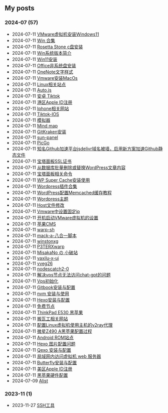 ## My posts  
### **2024-07** (57)  
- 2024-07-11 [VMware虚拟机安装Windows11](https://kunba9527.github.io/2024/07/11/%E7%BD%91%E7%BB%9C/%E6%9C%AC%E5%9C%B0%E6%9C%8D%E5%8A%A1/Vmware/VMware%E8%99%9A%E6%8B%9F%E6%9C%BA%E5%AE%89%E8%A3%85Windows11/)  
- 2024-07-11 [Win 合集](https://kunba9527.github.io/2024/07/11/%E7%B3%BB%E7%BB%9F/Win/Win%20%E5%90%88%E9%9B%86/)  
- 2024-07-11 [Rosetta Stone c盘安装](https://kunba9527.github.io/2024/07/11/%E7%B3%BB%E7%BB%9F/Win/%E8%BD%AF%E4%BB%B6/%E4%B8%93%E4%B8%9A%E8%BD%AF%E4%BB%B6/Rosetta%20Stone%20c%E7%9B%98%E5%AE%89%E8%A3%85/)  
- 2024-07-11 [Win系统版本简介](https://kunba9527.github.io/2024/07/11/%E7%B3%BB%E7%BB%9F/Win/System/%E7%B3%BB%E7%BB%9F%E5%AE%89%E8%A3%85/Win%E7%B3%BB%E7%BB%9F%E7%89%88%E6%9C%AC%E7%AE%80%E4%BB%8B/)  
- 2024-07-11 [Win11安装](https://kunba9527.github.io/2024/07/11/%E7%B3%BB%E7%BB%9F/Win/System/%E7%B3%BB%E7%BB%9F%E5%AE%89%E8%A3%85/Win11%E5%AE%89%E8%A3%85/)  
- 2024-07-11 [Office非系统盘安装](https://kunba9527.github.io/2024/07/11/%E7%B3%BB%E7%BB%9F/Win/%E8%BD%AF%E4%BB%B6/%E5%8A%9E%E5%85%AC%E8%BD%AF%E4%BB%B6/Office%E9%9D%9E%E7%B3%BB%E7%BB%9F%E7%9B%98%E5%AE%89%E8%A3%85/)  
- 2024-07-11 [OneNote文字样式](https://kunba9527.github.io/2024/07/11/%E7%B3%BB%E7%BB%9F/Win/%E8%BD%AF%E4%BB%B6/%E5%8A%9E%E5%85%AC%E8%BD%AF%E4%BB%B6/OneNote%E6%96%87%E5%AD%97%E6%A0%B7%E5%BC%8F/)  
- 2024-07-11 [Vmware安装MacOs](https://kunba9527.github.io/2024/07/11/%E7%BD%91%E7%BB%9C/%E6%9C%AC%E5%9C%B0%E6%9C%8D%E5%8A%A1/Vmware/Vmware%E5%AE%89%E8%A3%85MacOs/)  
- 2024-07-11 [Linux相关站点](https://kunba9527.github.io/2024/07/11/%E7%B3%BB%E7%BB%9F/Linux/Linux%E7%B3%BB%E7%BB%9F/Linux%E7%9B%B8%E5%85%B3%E7%AB%99%E7%82%B9/)  
- 2024-07-11 [Auto.js](https://kunba9527.github.io/2024/07/11/%E7%B3%BB%E7%BB%9F/Phone/Android/Auto.js/)  
- 2024-07-11 [安卓 Tiktok](https://kunba9527.github.io/2024/07/11/%E7%B3%BB%E7%BB%9F/Phone/Android/%E5%AE%89%E5%8D%93%20Tiktok/)  
- 2024-07-11 [港区Apple ID注册](https://kunba9527.github.io/2024/07/11/%E7%B3%BB%E7%BB%9F/Phone/Iphone/%E6%B8%AF%E5%8C%BAApple%20ID%E6%B3%A8%E5%86%8C/)  
- 2024-07-11 [Iphone相关网站](https://kunba9527.github.io/2024/07/11/%E7%B3%BB%E7%BB%9F/Phone/Iphone/Iphone%E7%9B%B8%E5%85%B3%E7%BD%91%E7%AB%99/)  
- 2024-07-11 [Tiktok-IOS](https://kunba9527.github.io/2024/07/11/%E7%B3%BB%E7%BB%9F/Phone/Iphone/Tiktok-IOS/)  
- 2024-07-11 [模拟器](https://kunba9527.github.io/2024/07/11/%E7%B3%BB%E7%BB%9F/Phone/Mobile%20phone%20simulater/%E6%A8%A1%E6%8B%9F%E5%99%A8/)  
- 2024-07-11 [Mind map](https://kunba9527.github.io/2024/07/11/%E7%BD%91%E7%BB%9C/Github/Github%20Software/Mind%20map/)  
- 2024-07-11 [GitKraken安装](https://kunba9527.github.io/2024/07/11/%E7%BD%91%E7%BB%9C/Github/Github%20Software/GitKraken%E5%AE%89%E8%A3%85/)  
- 2024-07-11 [sun-panel](https://kunba9527.github.io/2024/07/11/%E7%BD%91%E7%BB%9C/Github/Github%20Software/sun-panel/)  
- 2024-07-11 [PicGo](https://kunba9527.github.io/2024/07/11/%E7%BD%91%E7%BB%9C/Github/Github%20Software/PicGo/)  
- 2024-07-11 [知名Github加速平台jsdelivr域名被墙，启用新方案加速Github静态文件](https://kunba9527.github.io/2024/07/11/%E7%BD%91%E7%BB%9C/%E6%9C%AC%E5%9C%B0%E6%9C%8D%E5%8A%A1/Vmware/%E7%9F%A5%E5%90%8DGithub%E5%8A%A0%E9%80%9F%E5%B9%B3%E5%8F%B0jsdelivr%E5%9F%9F%E5%90%8D%E8%A2%AB%E5%A2%99%EF%BC%8C%E5%90%AF%E7%94%A8%E6%96%B0%E6%96%B9%E6%A1%88%E5%8A%A0%E9%80%9FGithub%E9%9D%99%E6%80%81%E6%96%87%E4%BB%B6/)  
- 2024-07-11 [宝塔面板SSL证书](https://kunba9527.github.io/2024/07/11/%E7%BD%91%E7%BB%9C/%E6%9C%AC%E5%9C%B0%E6%9C%8D%E5%8A%A1/Vmware/%E5%AE%9D%E5%A1%94%E9%9D%A2%E6%9D%BFSSL%E8%AF%81%E4%B9%A6/)  
- 2024-07-11 [从数据库批量删除或替换WordPress文章内容](https://kunba9527.github.io/2024/07/11/%E7%BD%91%E7%BB%9C/%E6%9C%AC%E5%9C%B0%E6%9C%8D%E5%8A%A1/Vmware/%E4%BB%8E%E6%95%B0%E6%8D%AE%E5%BA%93%E6%89%B9%E9%87%8F%E5%88%A0%E9%99%A4%E6%88%96%E6%9B%BF%E6%8D%A2WordPress%E6%96%87%E7%AB%A0%E5%86%85%E5%AE%B9/)  
- 2024-07-11 [宝塔面板相关命令](https://kunba9527.github.io/2024/07/11/%E7%BD%91%E7%BB%9C/%E6%9C%AC%E5%9C%B0%E6%9C%8D%E5%8A%A1/Vmware/%E5%AE%9D%E5%A1%94%E9%9D%A2%E6%9D%BF%E7%9B%B8%E5%85%B3%E5%91%BD%E4%BB%A4/)  
- 2024-07-11 [WP Super Cache安装使用](https://kunba9527.github.io/2024/07/11/%E7%BD%91%E7%BB%9C/%E6%9C%AC%E5%9C%B0%E6%9C%8D%E5%8A%A1/Vmware/WP%20Super%20Cache%E5%AE%89%E8%A3%85%E4%BD%BF%E7%94%A8/)  
- 2024-07-11 [Wordpress插件合集](https://kunba9527.github.io/2024/07/11/%E7%BD%91%E7%BB%9C/%E6%9C%AC%E5%9C%B0%E6%9C%8D%E5%8A%A1/Vmware/Wordpress%E6%8F%92%E4%BB%B6%E5%90%88%E9%9B%86/)  
- 2024-07-11 [WordPress配置Memcached缓存教程](https://kunba9527.github.io/2024/07/11/%E7%BD%91%E7%BB%9C/%E6%9C%AC%E5%9C%B0%E6%9C%8D%E5%8A%A1/Vmware/WordPress%E9%85%8D%E7%BD%AEMemcached%E7%BC%93%E5%AD%98%E6%95%99%E7%A8%8B/)  
- 2024-07-11 [Wordpress主题](https://kunba9527.github.io/2024/07/11/%E7%BD%91%E7%BB%9C/%E6%9C%AC%E5%9C%B0%E6%9C%8D%E5%8A%A1/Vmware/Wordpress%E4%B8%BB%E9%A2%98/)  
- 2024-07-11 [Host文件修改](https://kunba9527.github.io/2024/07/11/%E7%BD%91%E7%BB%9C/%E6%9C%AC%E5%9C%B0%E6%9C%8D%E5%8A%A1/Vmware/Host%E6%96%87%E4%BB%B6%E4%BF%AE%E6%94%B9/)  
- 2024-07-11 [Vmware中设置固定ip](https://kunba9527.github.io/2024/07/11/%E7%BD%91%E7%BB%9C/%E6%9C%AC%E5%9C%B0%E6%9C%8D%E5%8A%A1/Vmware/Vmware%E4%B8%AD%E8%AE%BE%E7%BD%AE%E5%9B%BA%E5%AE%9Aip/)  
- 2024-07-11 [开机启动VMware虚拟机的设置](https://kunba9527.github.io/2024/07/11/%E7%BD%91%E7%BB%9C/%E6%9C%AC%E5%9C%B0%E6%9C%8D%E5%8A%A1/Vmware/%E5%BC%80%E6%9C%BA%E5%90%AF%E5%8A%A8VMware%E8%99%9A%E6%8B%9F%E6%9C%BA%E7%9A%84%E8%AE%BE%E7%BD%AE/)  
- 2024-07-11 [苹果CMS](https://kunba9527.github.io/2024/07/11/%E7%BD%91%E7%BB%9C/%E6%9C%AC%E5%9C%B0%E6%9C%8D%E5%8A%A1/Phpstudy/%E8%8B%B9%E6%9E%9CCMS/)  
- 2024-07-11 [warp-sh](https://kunba9527.github.io/2024/07/11/%E7%BD%91%E7%BB%9C/%E7%A7%91%E5%AD%A6%E4%B8%8A%E7%BD%91/%E7%A7%91%E5%AD%A6%E8%8A%82%E7%82%B9/warp-sh/)  
- 2024-07-11 [mack-a-八合一脚本](https://kunba9527.github.io/2024/07/11/%E7%BD%91%E7%BB%9C/%E7%A7%91%E5%AD%A6%E4%B8%8A%E7%BD%91/%E7%A7%91%E5%AD%A6%E8%8A%82%E7%82%B9/mack-a-%E5%85%AB%E5%90%88%E4%B8%80%E8%84%9A%E6%9C%AC/)  
- 2024-07-11 [winstonxg](https://kunba9527.github.io/2024/07/11/%E7%BD%91%E7%BB%9C/%E7%A7%91%E5%AD%A6%E4%B8%8A%E7%BD%91/%E7%A7%91%E5%AD%A6%E8%8A%82%E7%82%B9/winstonxg/)  
- 2024-07-11 [P3TERXwarp](https://kunba9527.github.io/2024/07/11/%E7%BD%91%E7%BB%9C/%E7%A7%91%E5%AD%A6%E4%B8%8A%E7%BD%91/%E7%A7%91%E5%AD%A6%E8%8A%82%E7%82%B9/P3TERXwarp/)  
- 2024-07-11 [MisakaNo の 小破站](https://kunba9527.github.io/2024/07/11/%E7%BD%91%E7%BB%9C/%E7%A7%91%E5%AD%A6%E4%B8%8A%E7%BD%91/%E7%A7%91%E5%AD%A6%E8%8A%82%E7%82%B9/MisakaNo%20%E3%81%AE%20%E5%B0%8F%E7%A0%B4%E7%AB%99/)  
- 2024-07-11 [vaxilu-x-ui](https://kunba9527.github.io/2024/07/11/%E7%BD%91%E7%BB%9C/%E7%A7%91%E5%AD%A6%E4%B8%8A%E7%BD%91/%E7%A7%91%E5%AD%A6%E8%8A%82%E7%82%B9/vaxilu-x-ui/)  
- 2024-07-11 [vveg26](https://kunba9527.github.io/2024/07/11/%E7%BD%91%E7%BB%9C/%E7%A7%91%E5%AD%A6%E4%B8%8A%E7%BD%91/%E7%A7%91%E5%AD%A6%E8%8A%82%E7%82%B9/vveg26/)  
- 2024-07-11 [nodescatch2-0](https://kunba9527.github.io/2024/07/11/%E7%BD%91%E7%BB%9C/%E7%A7%91%E5%AD%A6%E4%B8%8A%E7%BD%91/%E6%A2%AF%E5%AD%90%E5%B7%A5%E5%85%B7/nodescatch2-0/)  
- 2024-07-11 [解决vps节点无法访问chat-gpt的问题](https://kunba9527.github.io/2024/07/11/%E7%BD%91%E7%BB%9C/%E7%A7%91%E5%AD%A6%E4%B8%8A%E7%BD%91/%E7%96%91%E9%9A%BE%E6%9D%82%E7%97%87/%E8%A7%A3%E5%86%B3vps%E8%8A%82%E7%82%B9%E6%97%A0%E6%B3%95%E8%AE%BF%E9%97%AEchat-gpt%E7%9A%84%E9%97%AE%E9%A2%98/)  
- 2024-07-11 [Vps初始化](https://kunba9527.github.io/2024/07/11/%E7%BD%91%E7%BB%9C/%E7%A7%91%E5%AD%A6%E4%B8%8A%E7%BD%91/%E7%96%91%E9%9A%BE%E6%9D%82%E7%97%87/Vps%E5%88%9D%E5%A7%8B%E5%8C%96/)  
- 2024-07-11 [Gitbook安装与配置](https://kunba9527.github.io/2024/07/11/%E7%BD%91%E7%BB%9C/Github/Github%20Page/Gitbook/Gitbook%E5%AE%89%E8%A3%85%E4%B8%8E%E9%85%8D%E7%BD%AE/)  
- 2024-07-11 [nvm 安装与使用](https://kunba9527.github.io/2024/07/11/%E7%BD%91%E7%BB%9C/Github/Github%20Page/Hexo/nvm%20%E5%AE%89%E8%A3%85%E4%B8%8E%E4%BD%BF%E7%94%A8/)  
- 2024-07-11 [Hexo安装与配置](https://kunba9527.github.io/2024/07/11/%E7%BD%91%E7%BB%9C/Github/Github%20Page/Hexo/Hexo%E5%AE%89%E8%A3%85%E4%B8%8E%E9%85%8D%E7%BD%AE/)  
- 2024-07-11 [免费节点](https://kunba9527.github.io/2024/07/11/%E7%BD%91%E7%BB%9C/%E7%A7%91%E5%AD%A6%E4%B8%8A%E7%BD%91/%E7%A7%91%E5%AD%A6%E8%8A%82%E7%82%B9/%E5%85%8D%E8%B4%B9%E8%8A%82%E7%82%B9/)  
- 2024-07-11 [ThinkPad E530 黑苹果](https://kunba9527.github.io/2024/07/11/%E7%B3%BB%E7%BB%9F/Mac/%E9%BB%91%E8%8B%B9%E6%9E%9C/ThinkPad%20E530%20%E9%BB%91%E8%8B%B9%E6%9E%9C/)  
- 2024-07-11 [搬瓦工相关网站](https://kunba9527.github.io/2024/07/11/%E7%BD%91%E7%BB%9C/%E6%9C%8D%E5%8A%A1%E5%99%A8/%E7%9B%B8%E5%85%B3%E4%BF%A1%E6%81%AF/%E6%90%AC%E7%93%A6%E5%B7%A5%E7%9B%B8%E5%85%B3%E7%BD%91%E7%AB%99/)  
- 2024-07-11 [配置Linux虚拟机使用主机的v2ray代理](https://kunba9527.github.io/2024/07/11/%E7%BD%91%E7%BB%9C/%E6%9C%AC%E5%9C%B0%E6%9C%8D%E5%8A%A1/Vmware/%E9%85%8D%E7%BD%AELinux%E8%99%9A%E6%8B%9F%E6%9C%BA%E4%BD%BF%E7%94%A8%E4%B8%BB%E6%9C%BA%E7%9A%84v2ray%E4%BB%A3%E7%90%86/)  
- 2024-07-11 [微星Z490 A黑苹果配置过程](https://kunba9527.github.io/2024/07/11/%E7%B3%BB%E7%BB%9F/Mac/%E9%BB%91%E8%8B%B9%E6%9E%9C/%E5%BE%AE%E6%98%9FZ490%20A%E9%BB%91%E8%8B%B9%E6%9E%9C%E9%85%8D%E7%BD%AE%E8%BF%87%E7%A8%8B/)  
- 2024-07-11 [Android ROM站点](https://kunba9527.github.io/2024/07/11/%E7%B3%BB%E7%BB%9F/Phone/Android/Android%20ROM%E7%AB%99%E7%82%B9/)  
- 2024-07-11 [Hexo 图片配置问题](https://kunba9527.github.io/2024/07/11/%E7%BD%91%E7%BB%9C/Github/Github%20Page/Hexo/Hexo%20%E5%9B%BE%E7%89%87%E9%85%8D%E7%BD%AE%E9%97%AE%E9%A2%98/)  
- 2024-07-11 [Qexo 安装与配置](https://kunba9527.github.io/2024/07/11/%E7%BD%91%E7%BB%9C/Github/Github%20Page/Hexo/Qexo%20%E5%AE%89%E8%A3%85%E4%B8%8E%E9%85%8D%E7%BD%AE/)  
- 2024-07-11 [局域网内访问虚拟机 web 服务器](https://kunba9527.github.io/2024/07/11/%E7%BD%91%E7%BB%9C/%E6%9C%AC%E5%9C%B0%E6%9C%8D%E5%8A%A1/Vmware/%E5%B1%80%E5%9F%9F%E7%BD%91%E5%86%85%E8%AE%BF%E9%97%AE%E8%99%9A%E6%8B%9F%E6%9C%BA%20web%20%E6%9C%8D%E5%8A%A1%E5%99%A8/)  
- 2024-07-11 [Butterfly安装与配置](https://kunba9527.github.io/2024/07/11/%E7%BD%91%E7%BB%9C/Github/Github%20Page/Hexo/Butterfly%E5%AE%89%E8%A3%85%E4%B8%8E%E9%85%8D%E7%BD%AE/)  
- 2024-07-11 [美区Apple ID注册](https://kunba9527.github.io/2024/07/11/%E7%B3%BB%E7%BB%9F/Phone/Iphone/%E7%BE%8E%E5%8C%BAApple%20ID%E6%B3%A8%E5%86%8C/)  
- 2024-07-11 [黑苹果硬件配置](https://kunba9527.github.io/2024/07/11/%E7%B3%BB%E7%BB%9F/Mac/%E9%BB%91%E8%8B%B9%E6%9E%9C/%E9%BB%91%E8%8B%B9%E6%9E%9C%E7%A1%AC%E4%BB%B6%E9%85%8D%E7%BD%AE/)  
- 2024-07-09 [Alist](https://kunba9527.github.io/2024/07/09/%E7%BD%91%E7%BB%9C/Github/Github%20Software/Alist/)  
  
  
### **2023-11** (1)  
- 2023-11-27 [SSH工具](https://kunba9527.github.io/2023/11/27/%E7%BD%91%E7%BB%9C/%E6%9C%8D%E5%8A%A1%E5%99%A8/%E5%B7%A5%E5%85%B7/SSH%E5%B7%A5%E5%85%B7/)  
  
